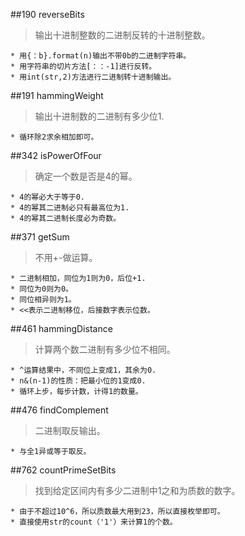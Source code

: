 ##190 reverseBits
> 输出十进制整数的二进制反转的十进制整数。

	* 用{：b}.format(n)输出不带0b的二进制字符串。
	* 用字符串的切片方法[：：-1]进行反转。
	* 用int(str,2)方法进行二进制转十进制输出。

##191 hammingWeight
> 输出十进制数的二进制有多少位1.

	* 循环除2求余相加即可。

##342 isPowerOfFour
> 确定一个数是否是4的幂。

	* 4的幂必大于等于0.
	* 4的幂其二进制必只有最高位为1.
	* 4的幂其二进制长度必为奇数。


##371 getSum
> 不用+-做运算。

	* 二进制相加，同位为1则为0，后位+1.
	* 同位为0则为0。
	* 同位相异则为1。
	* <<表示二进制移位，后接数字表示位数。

##461 hammingDistance
> 计算两个数二进制有多少位不相同。

	* ^运算结果中，不同位上变成1，其余为0.
	* n&(n-1)的性质：把最小位的1变成0.
	* 循环上步，每步计数，计得1的数量。

##476 findComplement
> 二进制取反输出。

	* 与全1异或等于取反。

##762 countPrimeSetBits
> 找到给定区间内有多少二进制中1之和为质数的数字。

	* 由于不超过10^6，所以质数最大用到23，所以直接枚举即可。
	* 直接使用str的count（'1'）来计算1的个数。